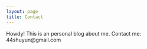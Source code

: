 ```yaml
---
layout: page
title: Contact
---
```



<div class="message">
  Howdy! This is an personal blog about me.
  Contact me: 44shuyun@gmail.com
</div>

